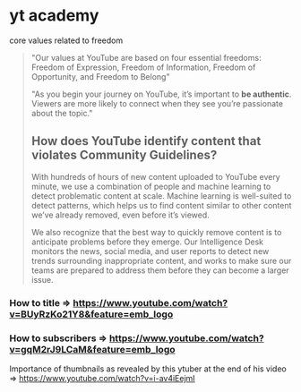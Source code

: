 # yt academy

core values related to freedom

> "Our values at YouTube are based on four essential freedoms: Freedom of Expression, Freedom of  Information, Freedom of Opportunity, and Freedom to Belong"
>
> "As you begin your journey on YouTube, it’s important to **be authentic**. Viewers are more likely to connect when they see you’re passionate about the topic."
>
> ## How does YouTube identify content that violates Community Guidelines?
>
> With hundreds of hours of new content uploaded to  YouTube every minute, we use a combination of people and machine  learning to detect problematic content at scale. Machine learning is  well-suited to detect patterns, which helps us to find content similar  to other content we’ve already removed, even before it’s viewed.
>
> We also recognize that the best way to quickly remove content is to anticipate problems before they emerge. Our Intelligence  Desk monitors the news, social media, and user reports to detect new  trends surrounding inappropriate content, and works to make sure our  teams are prepared to address them before they can become a larger  issue.



### How to title => https://www.youtube.com/watch?v=BUyRzKo21Y8&feature=emb_logo

### How to subscribers => https://www.youtube.com/watch?v=gqM2rJ9LCaM&feature=emb_logo

Importance of thumbnails as revealed by this ytuber at the end of his video => https://www.youtube.com/watch?v=i-av4iEejmI